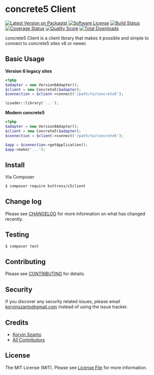 # concrete5 Client

[![Latest Version on Packagist][ico-version]][link-packagist]
[![Software License][ico-license]](LICENSE.md)
[![Build Status][ico-travis]][link-travis]
[![Coverage Status][ico-scrutinizer]][link-scrutinizer]
[![Quality Score][ico-code-quality]][link-code-quality]
[![Total Downloads][ico-downloads]][link-downloads]

concrete5 Client is a client library that makes it possible and simple to connect to concrete5 sites v6 or newer.

## Basic Usage

**Version 6 legacy sites**
```php
<?php
$adapter = new Version6Adapter();
$client = new Concrete5($adapter);
$connection = $client->connect('/path/to/concrete5');

\Loader::library('...');
```

**Modern concrete5**

```php
<?php
$adapter = new Version8Adapter();
$client = new Concrete5($adapter);
$connection = $client->connect('/path/to/concrete5');

$app = $connection->getApplication();
$app->make('...');
```

## Install

Via Composer

``` bash
$ composer require buttress/c5client
```

## Change log

Please see [CHANGELOG](CHANGELOG.md) for more information on what has changed recently.

## Testing

``` bash
$ composer test
```

## Contributing

Please see [CONTRIBUTING](CONTRIBUTING.md) for details.

## Security

If you discover any security related issues, please email korvinszanto@gmail.com instead of using the issue tracker.

## Credits

- [Korvin Szanto][link-author]
- [All Contributors][link-contributors]

## License

The MIT License (MIT). Please see [License File](LICENSE.md) for more information.

[ico-version]: https://img.shields.io/packagist/v/buttress/c5client.svg?style=flat-square
[ico-license]: https://img.shields.io/badge/license-MIT-brightgreen.svg?style=flat-square
[ico-travis]: https://img.shields.io/travis/buttress/c5client/master.svg?style=flat-square
[ico-scrutinizer]: https://img.shields.io/scrutinizer/coverage/g/buttress/c5client.svg?style=flat-square
[ico-code-quality]: https://img.shields.io/scrutinizer/g/buttress/c5client.svg?style=flat-square
[ico-downloads]: https://img.shields.io/packagist/dt/buttress/c5client.svg?style=flat-square

[link-packagist]: https://packagist.org/packages/buttress/c5client
[link-travis]: https://travis-ci.org/buttress/c5client
[link-scrutinizer]: https://scrutinizer-ci.com/g/buttress/c5client/code-structure
[link-code-quality]: https://scrutinizer-ci.com/g/buttress/c5client
[link-downloads]: https://packagist.org/packages/buttress/c5client
[link-author]: https://github.com/korvinszanto
[link-contributors]: ../../contributors
